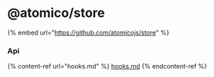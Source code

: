# @atomico/store

{% embed url="https://github.com/atomicojs/store" %}

### Api

{% content-ref url="hooks.md" %}
[hooks.md](hooks.md)
{% endcontent-ref %}
